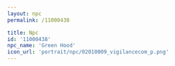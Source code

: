 ```yaml
---
layout: npc
permalink: /11000438

title: Npc
id: '11000438'
npc_name: 'Green Hood'
icon_url: 'portrait/npc/02010009_vigilancecom_p.png'
---
```

